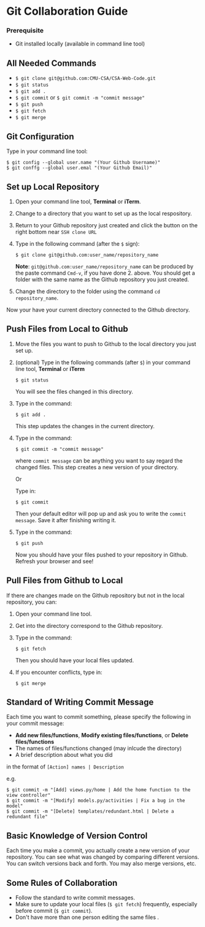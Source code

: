 # Git Collaboration Guide

### Prerequisite
- Git installed locally (available in command line tool)

## All Needed Commands
- `$ git clone git@github.com:CMU-CSA/CSA-Web-Code.git`
- `$ git status`
- `$ git add .`
- `$ git commit` or `$ git commit -m "commit message" `
- `$ git push`
- `$ git fetch`
- `$ git merge`

## Git Configuration

Type in your command line tool:

    $ git config --global user.name "(Your Github Username)"
    $ git conffg --global user.emal "(Your Github Email)"

## Set up Local Repository

1.  Open your command line tool, **Terminal** or **iTerm**.
2.  Change to a directory that you want to set up as the local respository.
3.  Return to your Github repository just created and click the button on the right bottom near `SSH clone URL`
4.  Type in the following command (after the `$` sign):
        
        $ git clone git@github.com:user_name/repository_name
    
    **Note**: `git@github.com:user_name/repository_name` can be produced by the paste command `Cmd-v`, if you have done 2. above.
    You should get a folder with the same name as the Github repository you just created.

5.  Change the directory to the folder using the command `cd repository_name`.  

Now your have your current directory connected to the Github directory.


## Push Files from Local to Github

1.  Move the files you want to push to Github to the local directory you just set up.
2.  (optional) Type in the following commands (after `$`) in your command line tool, **Terminal** or **iTerm**
    
        $ git status 
    
    You will see the files changed in this directory.

3.  Type in the command:
    
        $ git add .
    
    This step updates the changes in the current directory.

4.  Type in the command:
   
        $ git commit -m "commit message"
    
    where `commit message` can be anything you want to say regard the changed files.
    This step creates a new version of your directory.

    Or

    Type in:

        $ git commit

    Then your default editor will pop up and ask you to write the `commit message`. Save it after finishing writing it.

5.  Type in the command:
    
        $ git push
    
    Now you should have your files pushed to your repository in Github. Refresh your browser and see!


## Pull Files from Github to Local

If there are changes made on the Github repository but not in the local repository, you can:

1.  Open your command line tool.
2.  Get into the directory correspond to the Github repository.
3.  Type in the command:

        $ git fetch

    Then you should have your local files updated.
4.  If you encounter conflicts, type in:

        $ git merge


## Standard of Writing Commit Message
Each time you want to commit something, please specify the following in your commit message:

- **Add new files/functions**, **Modify existing files/functions**, or **Delete files/functions**
- The names of files/functions changed (may inlcude the directory)
- A brief description about what you did

in the format of `[Action] names | Description`

e.g.
  
    $ git commit -m "[Add] views.py/home | Add the home function to the view controller"
    $ git commit -m "[Modify] models.py/activities | Fix a bug in the model"
    $ git commit -m "[Delete] templates/redundant.html | Delete a redundant file"

## Basic Knowledge of Version Control

Each time you make a commit, you actually create a new version of your repository. You can see what was changed by comparing different versions. You can switch versions back and forth. You may also merge versions, etc.

## Some Rules of Collaboration

- Follow the standard to write commit messages.
- Make sure to update your local files (`$ git fetch`) frequently, especially before commit (`$ git commit`).
- Don't have more than one person editing the same files .
